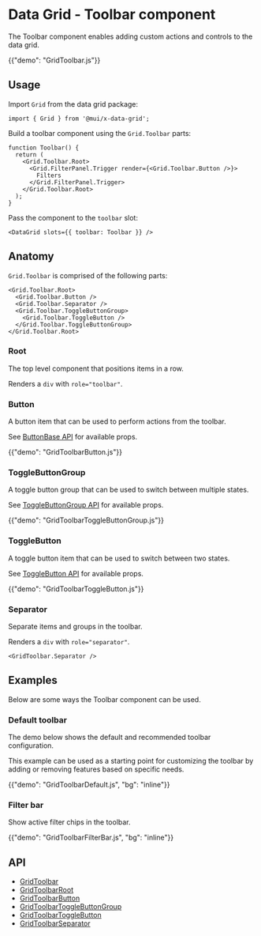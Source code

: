 # Data Grid - Toolbar component

<p class="description">The Toolbar component enables adding custom actions and controls to the data grid.</p>

{{"demo": "GridToolbar.js"}}

## Usage

Import `Grid` from the data grid package:

```tsx
import { Grid } from '@mui/x-data-grid';
```

Build a toolbar component using the `Grid.Toolbar` parts:

```tsx
function Toolbar() {
  return (
    <Grid.Toolbar.Root>
      <Grid.FilterPanel.Trigger render={<Grid.Toolbar.Button />}>
        Filters
      </Grid.FilterPanel.Trigger>
    </Grid.Toolbar.Root>
  );
}
```

Pass the component to the `toolbar` slot:

```tsx
<DataGrid slots={{ toolbar: Toolbar }} />
```

## Anatomy

`Grid.Toolbar` is comprised of the following parts:

```tsx
<Grid.Toolbar.Root>
  <Grid.Toolbar.Button />
  <Grid.Toolbar.Separator />
  <Grid.Toolbar.ToggleButtonGroup>
    <Grid.Toolbar.ToggleButton />
  </Grid.Toolbar.ToggleButtonGroup>
</Grid.Toolbar.Root>
```

### Root

The top level component that positions items in a row.

Renders a `div` with `role="toolbar"`.

### Button

A button item that can be used to perform actions from the toolbar.

See [ButtonBase API](/material-ui/api/button-base/) for available props.

{{"demo": "GridToolbarButton.js"}}

### ToggleButtonGroup

A toggle button group that can be used to switch between multiple states.

See [ToggleButtonGroup API](/material-ui/api/toggle-button/) for available props.

{{"demo": "GridToolbarToggleButtonGroup.js"}}

### ToggleButton

A toggle button item that can be used to switch between two states.

See [ToggleButton API](/material-ui/api/toggle-button-group/) for available props.

{{"demo": "GridToolbarToggleButton.js"}}

### Separator

Separate items and groups in the toolbar.

Renders a `div` with `role="separator"`.

```tsx
<GridToolbar.Separator />
```

## Examples

Below are some ways the Toolbar component can be used.

### Default toolbar

The demo below shows the default and recommended toolbar configuration.

This example can be used as a starting point for customizing the toolbar by adding or removing features based on specific needs.

{{"demo": "GridToolbarDefault.js", "bg": "inline"}}

### Filter bar

Show active filter chips in the toolbar.

{{"demo": "GridToolbarFilterBar.js", "bg": "inline"}}

## API

- [GridToolbar](/x/api/data-grid/data-grid/)
- [GridToolbarRoot](/x/api/data-grid/data-grid/)
- [GridToolbarButton](/x/api/data-grid/data-grid/)
- [GridToolbarToggleButtonGroup](/x/api/data-grid/data-grid/)
- [GridToolbarToggleButton](/x/api/data-grid/data-grid/)
- [GridToolbarSeparator](/x/api/data-grid/data-grid/)
